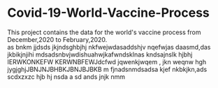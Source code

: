 # Covid-19-World-Vaccine-Process
This project contains  the data for the world's vaccine process from December,2020 to February,2020.  
as
bnkm
jjdsds
jkjndsghbjhj
nkfwejwdasaddshjv
nqefwjas
daasmd,das jkbikjnjihi
mdsadsnbvjwdishuahwjkafwndsklnas
kndsajnslk
hjbhj
IERWKONKEFW
KERWNBFEWJdcfwd
jqwenkjwqem , jkn
weqnw
hgh
jygjghjJBNJNJBHBKJBNJBJBKB m 
fjnadsnmdsadsa
kjef
nkbkjkn,ads scdxzxzc
hjb hj
nsda a
sd ands
jnjk
nmm 
